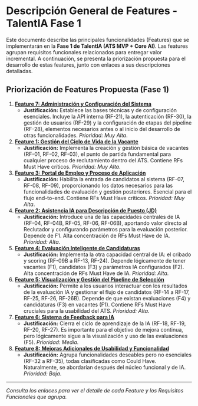 # Descripción General de Features - TalentIA Fase 1

Este documento describe las principales funcionalidades (Features) que se implementarán en la **Fase 1 de TalentIA (ATS MVP + Core AI)**. Las features agrupan requisitos funcionales relacionados para entregar valor incremental. A continuación, se presenta la priorización propuesta para el desarrollo de estas features, junto con enlaces a sus descripciones detalladas.

## Priorización de Features Propuesta (Fase 1)

1.  **[Feature 7: Administración y Configuración del Sistema](./feature-07-administracion-configuracion-sistema.md)**
    * **Justificación:** Establece las bases técnicas y de configuración esenciales. Incluye la API interna (RF-21), la autenticación (RF-30), la gestión de usuarios (RF-29) y la configuración de etapas del pipeline (RF-28), elementos necesarios antes o al inicio del desarrollo de otras funcionalidades. *Prioridad: Muy Alta*.
2.  **[Feature 1: Gestión del Ciclo de Vida de la Vacante](./feature-01-gestion-ciclo-vida-vacante.md)**
    * **Justificación:** Implementa la creación y gestión básica de vacantes (RF-01, RF-02, RF-03), el punto de partida fundamental para cualquier proceso de reclutamiento dentro del ATS. Contiene RFs Must Have críticos. *Prioridad: Muy Alta*.
3.  **[Feature 3: Portal de Empleo y Proceso de Aplicación](./feature-03-portal-empleo-aplicacion.md)**
    * **Justificación:** Habilita la entrada de candidatos al sistema (RF-07, RF-08, RF-09), proporcionando los datos necesarios para las funcionalidades de evaluación y gestión posteriores. Esencial para el flujo end-to-end. Contiene RFs Must Have críticos. *Prioridad: Muy Alta*.
4.  **[Feature 2: Asistencia IA para Descripción de Puesto (JD)](./feature-02-asistencia-ia-descripcion-puesto.md)**
    * **Justificación:** Introduce una de las capacidades centrales de IA (RF-04, RF-04B, RF-05, RF-06, RF-06B), aportando valor directo al Reclutador y configurando parámetros para la evaluación posterior. Depende de F1. Alta concentración de RFs Must Have de IA. *Prioridad: Alta*.
5.  **[Feature 4: Evaluación Inteligente de Candidaturas](./feature-04-evaluacion-inteligente-candidaturas.md)**
    * **Justificación:** Implementa la otra capacidad central de IA: el cribado y scoring (RF-09B a RF-13, RF-24). Depende lógicamente de tener vacantes (F1), candidatos (F3) y parámetros IA configurados (F2). Alta concentración de RFs Must Have de IA. *Prioridad: Alta*.
6.  **[Feature 5: Visualización y Gestión del Pipeline de Selección](./feature-05-visualizacion-gestion-pipeline.md)**
    * **Justificación:** Permite a los usuarios interactuar con los resultados de la evaluación IA y gestionar el flujo de candidatos (RF-14 a RF-17, RF-25, RF-26, RF-26B). Depende de que existan evaluaciones (F4) y candidaturas (F3) en vacantes (F1). Contiene RFs Must Have cruciales para la usabilidad del ATS. *Prioridad: Alta*.
7.  **[Feature 6: Sistema de Feedback para IA](./feature-06-sistema-feedback-ia.md)**
    * **Justificación:** Cierra el ciclo de aprendizaje de la IA (RF-18, RF-19, RF-20, RF-27). Es importante para el objetivo de mejora continua, pero lógicamente sigue a la visualización y uso de las evaluaciones (F5). *Prioridad: Media*.
8.  **[Feature 8: Mejoras Adicionales de Usabilidad y Funcionalidad](./feature-08-mejoras-adicionales-usabilidad.md)**
    * **Justificación:** Agrupa funcionalidades deseables pero no esenciales (RF-32 a RF-35), todas clasificadas como Could Have. Naturalmente, se abordarían después del núcleo funcional y de IA. *Prioridad: Baja*.

---

*Consulta los enlaces para ver el detalle de cada Feature y los Requisitos Funcionales que agrupa.*